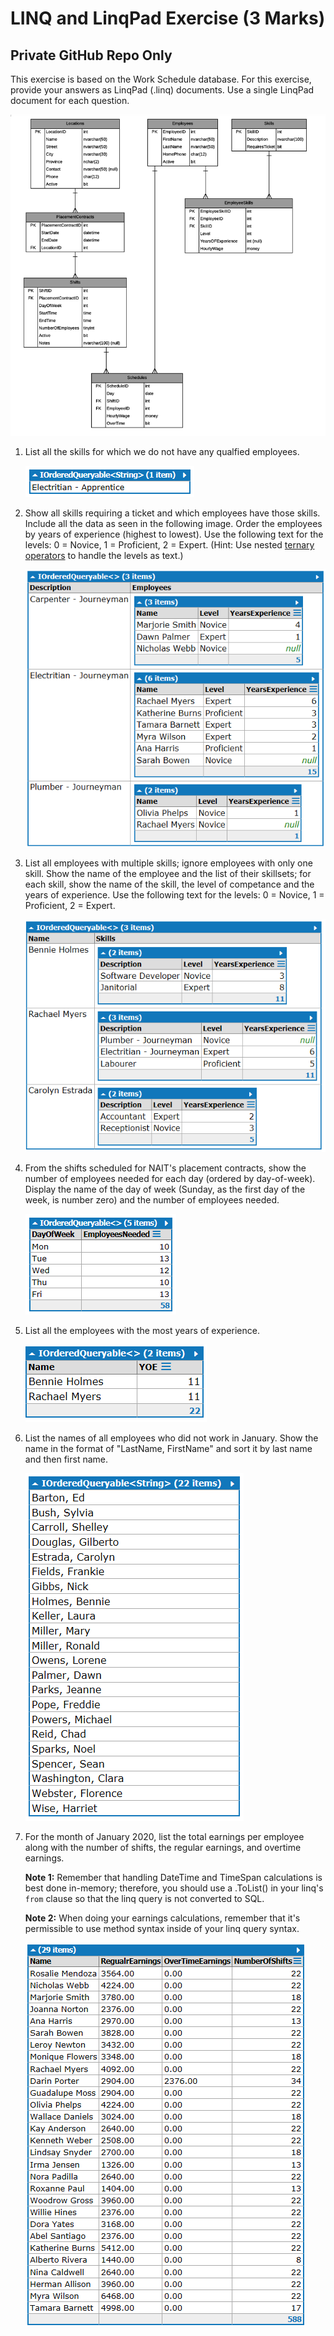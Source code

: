 # LINQ and LinqPad Exercise (3 Marks)

## Private GitHub Repo Only

This exercise is based on the Work Schedule database. For this exercise, provide your answers as LinqPad (.linq) documents. Use a single LinqPad document for each question.

![Schedule ERD](./work_schedule_erd.png)

1. List all the skills for which we do not have any qualfied employees.

    ![Skills lacking qualified employees](./q3.png)

1. Show all skills requiring a ticket and which employees have those skills. Include all the data as seen in the following image. Order the employees by years of experience (highest to lowest). Use the following text for the levels: 0 = Novice, 1 = Proficient, 2 = Expert. (Hint: Use nested [ternary operators](https://msdn.microsoft.com/en-us/library/ty67wk28.aspx) to handle the levels as text.)

    ![Employees with skills requiring a ticket](./q1.png)

1. List all employees with multiple skills; ignore employees with only one skill. Show the name of the employee and the list of their skillsets; for each skill, show the name of the skill, the level of competance and the years of experience. Use the following text for the levels: 0 = Novice, 1 = Proficient, 2 = Expert.

    ![Employees with multiple skills](./new_q4.png)

1. From the shifts scheduled for NAIT's placement contracts, show the number of employees needed for each day (ordered by day-of-week). Display the name of the day of week (Sunday, as the first day of the week, is number zero) and the number of employees needed.

    ![Employees needed per day for NAIT contract](./q4b.png)

1. List all the employees with the most years of experience.

    ![Employees with top years experience](./q5.png)

1. List the names of all employees who did not work in January. Show the name in the format of "LastName, FirstName" and sort it by last name and then first name.

    ![Employees who did not work in November](./new_q7.png)

1. For the month of January 2020, list the total earnings per employee along with the number of shifts, the regular earnings, and overtime earnings.

    **Note 1:** Remember that handling DateTime and TimeSpan calculations is best done in-memory; therefore, you should use a .ToList() in your linq's `from` clause so that the linq query is not converted to SQL.  

    **Note 2:** When doing your earnings calculations, remember that it's permissible to use method syntax inside of your linq query syntax.

    ![Employees Earnings for specific Month](./new_q8.png)
